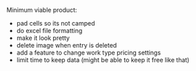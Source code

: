 Minimum viable product:
- pad cells so its not camped
- do excel file formatting
- make it look pretty
- delete image when entry is deleted
- add a feature to change work type pricing settings
- limit time to keep data (might be able to keep it free like that)

